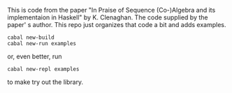 This is code from the paper
"In Praise of Sequence (Co-)Algebra and its implementaion in Haskell" by K. Clenaghan. The code supplied by the paper'
s author. This repo just organizes that code a bit and adds examples.

~~~~
cabal new-build
cabal new-run examples
~~~~

or, even better, run

~~~~
cabal new-repl examples
~~~~

to make try out the library.

